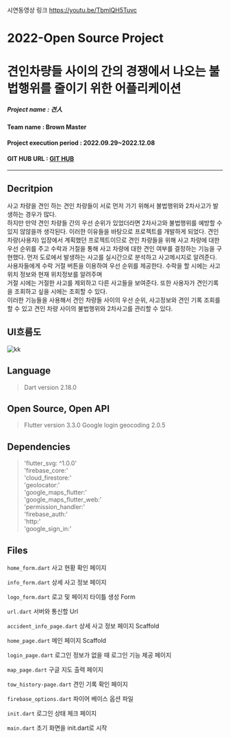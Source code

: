 시연동영상 링크 https://youtu.be/TbmlQH5Tuvc
# 2022-Open Source Project

# 견인차량들 사이의 간의 경쟁에서 나오는 불법행위를 줄이기 위한 어플리케이션

##### Project name : 견人
#### Team name : Brown Master
#### Project execution period : 2022.09.29~2022.12.08
#### GIT HUB URL :  [GIT HUB](https://github.com/Brown-master/Client)
-----------------------
## Decritpion
사고 차량을 견인 하는 견인 차량들이 서로 먼저 가기 위해서 불법행위와 2차사고가 발생하는 경우가 많다.   
하지만 만약 견인 차량들 간의 우선 순위가 있었더라면 2차사고와 불법행위를 예방할 수 있지 않않을까 생각된다. 이러한 이유들을 바탕으로 프로젝트를 개발하게 되었다. 견인 차량(사용자) 입장에서 계획했던 프로젝트이므로 견인 차량들을 위해 사고 차량에 대한 우선 순위를 주고 수락과 거절을 통해 사고 차량에 대한 견인 여부를 결정하는 기능을 구현했다.
먼저 도로에서 발생하는 사고를 실시간으로 분석하고 사고메시지로 알려준다.
사용자들에게 수락 거절 버튼을 이용하여 우선 순위를 제공한다. 
수락을 할 시에는 사고 위치 정보와 현재 위치정보를 알려주며   
거절 시에는 거절한 사고를 제외하고 다른 사고들을 보여준다.
또한 사용자가 견인기록을 조회하고 싶을 시에는 조회할 수 있다.  
이러한 기능들을 사용해서 견인 차량들 사이의 우선 순위, 사고정보와 견인 기록 조회를 할 수 있고 견인 차량 사이의 불법행위와 2차사고를 관리할 수 있다.

## UI흐름도
![kk](https://user-images.githubusercontent.com/101470043/206215208-4544dac9-16f8-4f3f-91f9-cde3228098e8.png)

 ## Language
>Dart version 2.18.0
## Open Source, Open API
>Flutter version 3.3.0
>Google login
> geocoding 2.0.5

## Dependencies
>'flutter_svg: ^1.0.0'  
>'firebase_core:'  
>'cloud_firestore:'  
>'geolocator:'  
>'google_maps_flutter:'  
>'google_maps_flutter_web:'  
>'permission_handler:'  
>'firebase_auth:'  
>'http:'  
>'google_sign_in:'  

## Files
`home_form.dart`  사고 현황 확인 페이지

`info_form.dart`  상세 사고 정보 페이지

`logo_form.dart`  로고 및 페이지 타이틀 생성 Form

`url.dart`  서버와 통신할 Url

`accident_info_page.dart`  상세 사고 정보 페이지 Scaffold

`home_page.dart`  메인 페이지 Scaffold

`login_page.dart`  로그인 정보가 없을 때 로그인 기능 제공 페이지

`map_page.dart`  구글 지도 출력 페이지

`tow_history-page.dart`  견인 기록 확인 페이지

`firebase_options.dart`  파이어 베이스 옵션 파일

`init.dart`  로그인 상태 체크 페이지

`main.dart`  초기 화면을 init.dart로 시작

